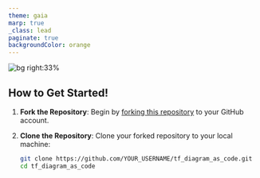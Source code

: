 ```yaml
---
theme: gaia
marp: true
_class: lead
paginate: true
backgroundColor: orange
---
```


![bg right:33%](https://c4.wallpaperflare.com/wallpaper/304/870/385/technology-git-github-hd-wallpaper-preview.jpg)

## How to Get Started!

1.  **Fork the Repository**: Begin by [forking this repository](https://github.com/AJLab-GH/tf_diagram_as_code/fork) to your GitHub account.
  
2. **Clone the Repository**: Clone your forked repository to your local machine:

     ```bash
     git clone https://github.com/YOUR_USERNAME/tf_diagram_as_code.git
     cd tf_diagram_as_code
     ```
